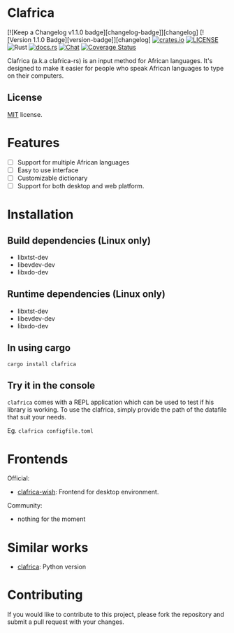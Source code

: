 Clafrica
===
  [![Keep a Changelog v1.1.0 badge][changelog-badge]][changelog] [![Version 1.1.0 Badge][version-badge]][changelog]
  [![crates.io](https://img.shields.io/crates/v/clafrica.svg)](https://crates.io/crates/clafrica)
  [![LICENSE](https://img.shields.io/crates/l/clafrica.svg)](https://github.com/pythonbrad/clafrica/blob/main/LICENSE)
  ![Rust](https://github.com/pythonbrad/clafrica/workflows/Rust/badge.svg)
  [![docs.rs](https://docs.rs/clafrica/badge.svg)](https://docs.rs/clafrica)
  [![Chat](https://img.shields.io/discord/1101565344692318320?logo=discord&logoColor=white)](https://discord.gg/C6TDEgzDzY)
  [![Coverage Status](https://coveralls.io/repos/github/pythonbrad/clafrica/badge.svg?branch=main)](https://coveralls.io/github/pythonbrad/clafrica?branch=main)

  Clafrica (a.k.a clafrica-rs) is an input method for African languages. It's designed to make it easier for people who speak African languages to type on their computers.

License
---
  [MIT](LICENSE) license.

Features
===

  - [ ] Support for multiple African languages 
  - [ ] Easy to use interface 
  - [ ] Customizable dictionary 
  - [ ] Support for both desktop and web platform.

Installation
===

Build dependencies (Linux only)
---
  - libxtst-dev
  - libevdev-dev
  - libxdo-dev

Runtime dependencies (Linux only)
---
  - libxtst-dev
  - libevdev-dev
  - libxdo-dev

In using cargo
---
  `cargo install clafrica`

Try it in the console
---
  `clafrica` comes with a REPL application which can be used to test if his library is working.
  To use the clafrica, simply provide the path of the datafile that suit your needs.
  
  Eg. `clafrica configfile.toml`

Frontends
===

  Official:
  - [clafrica-wish](https://github.com/pythonbrad/clafrica-wish): Frontend for desktop environment.

  Community:
  - nothing for the moment

Similar works
===

  - [clafrica](https://github.com/H-Theking/clafrica): Python version

Contributing
===

  If you would like to contribute to this project, please fork the repository and submit a pull request with your changes. 
